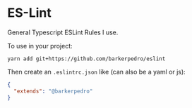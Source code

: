 # ES-Lint

General Typescript ESLint Rules I use.

To use in your project:

```
yarn add git+https://github.com/barkerpedro/eslint
```

Then create an `.eslintrc.json` like (can also be a yaml or js):

```json
{
  "extends": "@barkerpedro"
}
```
